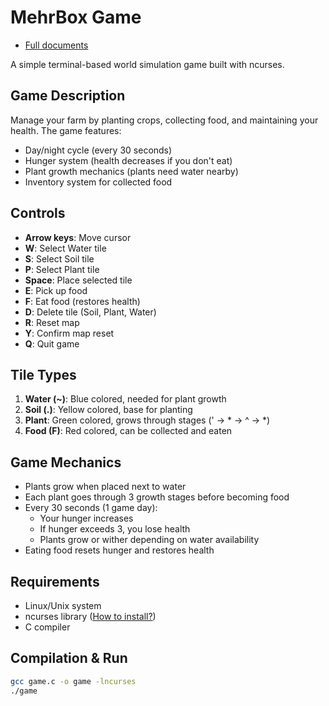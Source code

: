 # MehrBox Game

- [Full documents](doc.md)

A simple terminal-based world simulation game built with ncurses.

## Game Description

Manage your farm by planting crops, collecting food, and maintaining your health. The game features:
- Day/night cycle (every 30 seconds)
- Hunger system (health decreases if you don't eat)
- Plant growth mechanics (plants need water nearby)
- Inventory system for collected food

## Controls

- **Arrow keys**: Move cursor
- **W**: Select Water tile
- **S**: Select Soil tile
- **P**: Select Plant tile
- **Space**: Place selected tile
- **E**: Pick up food
- **F**: Eat food (restores health)
- **D**: Delete tile (Soil, Plant, Water)
- **R**: Reset map
- **Y**: Confirm map reset
- **Q**: Quit game

## Tile Types

1. **Water (~)**: Blue colored, needed for plant growth
2. **Soil (.)**: Yellow colored, base for planting
3. **Plant**: Green colored, grows through stages (' → * → ^ → *)
4. **Food (F)**: Red colored, can be collected and eaten

## Game Mechanics

- Plants grow when placed next to water
- Each plant goes through 3 growth stages before becoming food
- Every 30 seconds (1 game day):
  - Your hunger increases
  - If hunger exceeds 3, you lose health
  - Plants grow or wither depending on water availability
- Eating food resets hunger and restores health

## Requirements

- Linux/Unix system
- ncurses library ([How to install?](https://github.com/mirror/ncurses/blob/master/INSTALL))
- C compiler

## Compilation & Run

```bash
gcc game.c -o game -lncurses
./game
```
